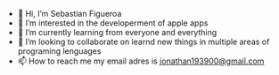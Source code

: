 - 👋 Hi, I’m Sebastian Figueroa
- 👀 I’m interested in the developerment of apple apps
- 🌱 I’m currently learning from everyone and everything
- 💞️ I’m looking to collaborate on learnd new things in multiple areas of programing lenguages
- 📫 How to reach me my email adres is jonathan193900@gmail.com

<!---
JONATHANSFH/JONATHANSFH is a ✨ special ✨ repository because its `README.md` (this file) appears on your GitHub profile.
You can click the Preview link to take a look at your changes.
--->

